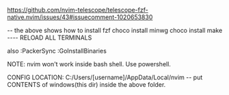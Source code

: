 https://github.com/nvim-telescope/telescope-fzf-native.nvim/issues/43#issuecomment-1020653830

-- the above shows how to install fzf
choco install minwg
choco install make
---- RELOAD ALL TERMINALS

also
:PackerSync
:GoInstallBinaries

NOTE: nvim won't work inside bash shell. Use powershell.

CONFIG LOCATION:
C:/Users/[username]/AppData/Local/nvim
-- put CONTENTS of windows(this dir) inside the above folder.
